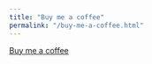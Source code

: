```yaml
---
title: "Buy me a coffee"
permalink: "/buy-me-a-coffee.html"
---
```


<a class="btn btn-danger" href="https://www.wowthemes.net/donate/">Buy me a coffee</a>
